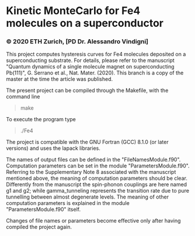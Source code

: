 # Kinetic MonteCarlo for Fe4 molecules on a superconductor
### © 2020 ETH Zurich, [PD Dr. Alessandro Vindigni]
This project computes hysteresis curves for Fe4 molecules deposited on a superconducting substrate. 
For details, please refer to the manuscript "Quantum dynamics of a single molecule magnet on superconducting Pb(111)", G. Serrano et al., Nat. Mater. (2020). This branch is a copy of the master at the time the article was published. 
 
The present project can be compiled through the Makefile, with the command line
> make   

To execute the program type
> ./Fe4

The project is compatible with the GNU Fortran (GCC) 8.1.0 (or later versions) and uses the lapack libraries. 

The names of output files can be defined in the "FileNamesModule.f90". 
Computation parameters can be set in the module "ParametersModule.f90". 
Referring to the Supplementary Note 8 associated with the manuscript mentioned above, the meaning of computation parameters should be clear. 
Differently from the manuscript the spin-phonon couplings are here named g1 and g2; while gamma_tunneling represents the transition rate due to pure tunnelling between almost degenerate levels. The meaning of other computation parameters is explained in the module "ParametersModule.f90" itself.  

Changes of file names or parameters become effective only after having compiled the project again. 
